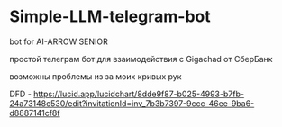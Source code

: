 # Simple-LLM-telegram-bot
bot for AI-ARROW SENIOR  

простой телеграм бот для взаимодействия с Gigachad от СберБанк  

возможны проблемы из за моих кривых рук

DFD - https://lucid.app/lucidchart/8dde9f87-b025-4993-b7fb-24a73148c530/edit?invitationId=inv_7b3b7397-9ccc-46ee-9ba6-d8887141cf8f
